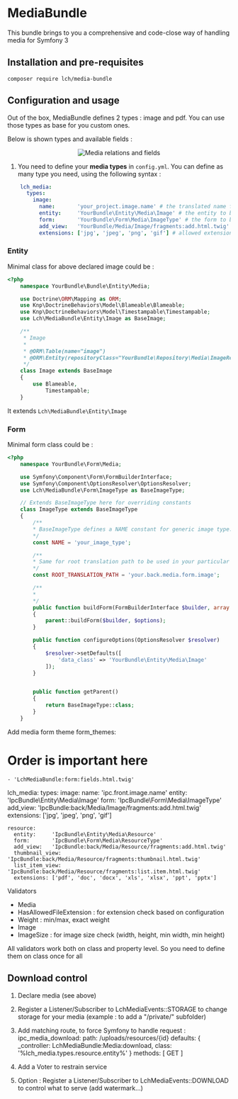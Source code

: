 # MediaBundle

This bundle brings to you a comprehensive and code-close way of handling media for Symfony 3

## Installation and pre-requisites

`composer require lch/media-bundle`

## Configuration and usage

Out of the box, MediaBundle defines 2 types : image and pdf. You can use those types as base for you custom ones.

Below is shown types and available fields :

<div style="text-align:center"><img alt="Media relations and fields" src="https://compagnie-hyperactive.github.io/MediaBundle/images/media-relations.png" /></div>


1. You need to define your **media types** in `config.yml`. You can define as many type you need, using the following syntax :

```yml  
    lch_media:
      types:
        image:
          name:       'your_project.image.name' # the translated name for front presentation
          entity:     'YourBundle\Entity\Media\Image' # the entity to be used
          form:       'YourBundle\Form\Media\ImageType' # the form to be used when adding media
          add_view:   'YourBundle/Media/Image/fragments:add.html.twig' # the add form view to be used when adding media
          extensions: ['jpg', 'jpeg', 'png', 'gif'] # allowed extensions
```

### Entity

Minimal class for above declared image could be :

```php
<?php
    namespace YourBundle\Bundle\Entity\Media;

    use Doctrine\ORM\Mapping as ORM;
    use Knp\DoctrineBehaviors\Model\Blameable\Blameable;
    use Knp\DoctrineBehaviors\Model\Timestampable\Timestampable;
    use Lch\MediaBundle\Entity\Image as BaseImage;

    /**
     * Image
     *
     * @ORM\Table(name="image")
     * @ORM\Entity(repositoryClass="YourBundle\Repository\Media\ImageRepository")
     */
    class Image extends BaseImage
    {
        use Blameable,
            Timestampable;
    }
```

It extends `Lch\MediaBundle\Entity\Image`

### Form

Minimal form class could be :


```php
<?php
    namespace YourBundle\Form\Media;

    use Symfony\Component\Form\FormBuilderInterface;
    use Symfony\Component\OptionsResolver\OptionsResolver;
    use Lch\MediaBundle\Form\ImageType as BaseImageType;

    // Extends BaseImageType here for overriding constants
    class ImageType extends BaseImageType
    {
        /**
        * BaseImageType defines a NAME constant for generic image type. You override it here with your type name
        */
        const NAME = 'your_image_type';

        /**
        * Same for root translation path to be used in your particular type case
        */
        const ROOT_TRANSLATION_PATH = 'your.back.media.form.image';

        /**
        *
        */
        public function buildForm(FormBuilderInterface $builder, array $options)
        {
            parent::buildForm($builder, $options);
        }

        public function configureOptions(OptionsResolver $resolver)
        {
            $resolver->setDefaults([
                'data_class' => 'YourBundle\Entity\Media\Image'
            ]);
        }


        public function getParent()
        {
            return BaseImageType::class;
        }
    }
```















Add media form theme
  form_themes:
  # Order is important here
    - 'LchMediaBundle:form:fields.html.twig'    


lch_media:
  types:
    image:
      name:       'ipc.front.image.name'
      entity:     'IpcBundle\Entity\Media\Image'
      form:       'IpcBundle\Form\Media\ImageType'
      add_view:   'IpcBundle:back/Media/Image/fragments:add.html.twig'
      extensions: ['jpg', 'jpeg', 'png', 'gif']

    resource:
      entity:     'IpcBundle\Entity\Media\Resource'
      form:       'IpcBundle\Form\Media\ResourceType'
      add_view:   'IpcBundle:back/Media/Resource/fragments:add.html.twig'
      thumbnail_view: 'IpcBundle:back/Media/Resource/fragments:thumbnail.html.twig'
      list_item_view: 'IpcBundle:back/Media/Resource/fragments:list.item.html.twig'
      extensions: ['pdf', 'doc', 'docx', 'xls', 'xlsx', 'ppt', 'pptx']
      

Validators
 - Media
  - HasAllowedFileExtension : for extension check based on configuration
  - Weight : min/max, exact weight
 - Image
  - ImageSize : for image size check (width, height, min width, min height)

All validators work both on class and property level. So you need to define them on class once for all

## Download control
 1. Declare media (see above)
 2. Register a Listener/Subscriber to LchMediaEvents::STORAGE to change storage for your media (example : to add a "/private/" subfolder)
 3. Add matching route, to force Symfony to handle request : 
  ipc_media_download:
      path: /uploads/resources/{id}
      defaults: { _controller: LchMediaBundle:Media:download, class: '%lch_media.types.resource.entity%' }
      methods:  [ GET ]
      
 4. Add a Voter to restrain service   
 5. Option : Register a Listener/Subscriber to LchMediaEvents::DOWNLOAD to control what to serve (add watermark...)